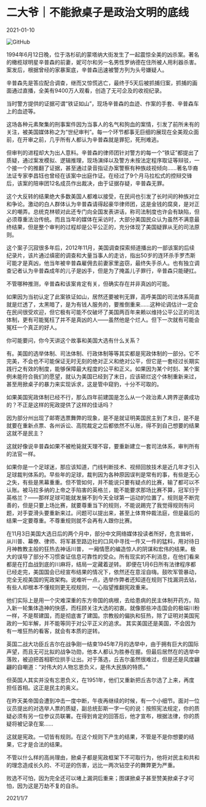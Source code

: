 # 二大爷｜不能掀桌子是政治文明的底线

2021-01-10

![GitHub](https://chinadigitaltimes.net/chinese/files/2021/01/post-661353-5ffb25a430740.)

1994年6月12日晚，位于洛杉矶的蒙塔纳大街发生了一起震惊全美的凶杀案。著名的橄榄球明星辛普森的前妻，妮可尔和另一名男性罗纳德在住所被人用利器杀害。案发后，根据曾经的家暴案底，辛普森迅速被警方列为头号嫌疑人。

辛普森先是答应配合调查，继而又惊慌逃亡，最终于5天后被抓捕归案，抓捕的画面通过直播，全美有9400万人观看，创造了无可企及的收视纪录。

当时警方提供的证据可谓“铁证如山”，现场辛普森的血迹、作案的手套、辛普森车上的血迹等。

这场各种元素聚集的刑事案件因为当事人的名气和狗血的案情，引发了前所未有的关注，被美国媒体称之为“世纪审判”。每一个环节都事无巨细的展现在全美观众面前，在开审之前，几乎所有人都认为辛普森就是罪犯，死刑难逃。

但审判的进程却大为出人意料。辛普森的律师团针对警方的每一个“铁证”都提出了质疑，通过案发模拟、逻辑推理，现场演绎以及警方未按法定程序取证等辩驳，一个接一个的推翻了证据，甚至通过录音指证办案警察有种族歧视倾向……著名华裔法证专家李昌钰也曾经在该案中出庭作证。在经过了9个月马拉松式的控辩交锋后，该案的陪审团12名成员作出裁决，由于证据存疑，辛普森无罪。

这个大反转的结果绝大多数美国人都难以接受，在民间也引发了长时间的种族对立和争论。激动的白人群体认为辛普森请得起豪华律师团，这是金钱的腐臭，是对正义的嘲弄。总统克林顿对此还专门向全国发表讲话，称司法制度也许会有缺陷，但必须尊重法治传统。而且当年的媒体在采访时，大部分美国民众认为虽然不满意最终结果，但是整个审判的过程却是公平公正的，充分体现了美国疑罪从无的司法原则。

这个案子沉寂很多年后，2012年11月，美国调查探索频道播出的一部该案的后续纪录片，该片通过缜密的调查和大量当事人的走访，指出50岁的连环杀手罗杰斯可能才是真凶，他当年被辛普森雇佣去前妻家里盗窃，最终失手杀人。也有独立调查记者认为辛普森成年的儿子是凶手，但是为了掩盖儿子罪行，辛普森只能硬扛。

不管哪种推测，辛普森和该案肯定有关，但确实存在并非真凶的可能。

如果因为当初认定了此案铁证如山，居然还要被判无罪，高呼美国的司法体系简直就是烂透了，太黑暗了，是为有钱人服务的，要推倒重来……这种论调估计一定会在民间很受欢迎，但它极有可能不仅破坏了美国两百年来赖以维持公平公正的司法体制，更有可能冤枉了并不是真凶的人——虽然他是个烂人。但下一次就有可能会冤枉一个真正的好人。

你可能要问，你今天讲这个故事和美国大选有什么关系？

有。美国的选举体制、司法体制、行政体制等等其实都是宪政体制的一部分。它不完美，不会也不可能保证无时无刻的绝对正义和绝对公平，但它是一套经过长期实践行之有效的制度，能够保障最大程度的公平和正义。如果因为某个时刻、某个案例未能符合我们的愿望，就认为美国已经到了末日，应该砸烂这个体制重新来过，甚至用掀桌子的暴力来实现诉求，这是管中窥豹，十分不可取的。

如果美国宪政体制已经不行，那么四年前建国是怎么从一个政治素人跨界逆袭成功的？不正是这样的宪政提供了这样的佳话吗？

因为部分州出现了邮寄选票舞弊的现象，是不是就证明美国民主到了末日，是不是就要在重新点票、各州诉讼、高院裁定之后都依然不认账，得不到自己想要的结果这就不是民主？

这就好像说辛普森如果不被枪毙就天理不容，要重新建立一套司法体系，审判所有的法官一样。

如果你是一个足球迷，那应该知道，门线判断技术、视频回放技术是近几年才引入足球裁判体系的。早些年的足球，裁判因为各种原因误判是常有的事，有些是无心之失，有些是黑幕重重。但不管如何，并不能说只要有疑点的比赛，输了都可以不认账。被马拉多纳的上帝之手陷害的英格兰，能不能要求那场比赛不算，冠军归于英格兰？——那样足球可能就发展不到今天全球第一运动的位置了。规则是不断完善的，但是只要上场比赛，就要尊重当下的规则，不能说踢完了我觉得规则有问题，对手耍滑头要重新来过。问题可以提出来，甚至上体育仲裁法庭，但是最后的结果一定要尊重。不尊重规则就不会再有人跟你比赛。

在11月3日美国大选日后的两个月中，部分中文网络媒体投读者所好，危言耸听，从川普、幕僚、律师、将军甚至路边社的口风中寻找一件又一件的猛料，用对待日月神教教主般的狂热去神话川普， 一厢情愿的编造惊人的阴谋和宏伟的结果。极大的误导了部分不习惯查证信息可靠性的受众。所有现实的不利消息，在他们看来都是在打血战到底的川麻将，结局一定藏着逆转。 即便在1月6日所有法律程序都已经走完，美国国会已经宣布结果的情况下，依然还在意淫自嗨。鼓吹军管暴动，完全无视美国的宪政架构。说难听一点，选举作弊者还知道在规则下找漏洞去钻，有些人却根本不懂规则更无视规则，一心指望推翻宪政重来。

他们实际上是用一个灾难深重的东方帝国的病根，去给患病的民主体制开药方。陷入新一轮集体造神的快感，而枉顾关注大选的初衷。就像那些冲击国会的极端川粉一样，不是帮建国，而是彻底害了建国。宗教般的偏执和狂热，除了证明对美国宪政的一知半解，并不能等同于对公平正义的追求。 其实美国还是美国，不会因为有一堆狂热的看客，就会有本质的逆转。

英国二战大功臣丘吉尔在战争刚一结束1945年7月的选举中，由于拥有巨大的国际声望，而且无可比拟的战争功勋，他本人都认为胜券在握。但最后居然在的选举中落败，被迫把首相职位拱手让出。对于落选，丘吉尔虽然很难过，但是还是风度翩翩的自嘲道：“对伟大的人物忘恩负义，是伟大民族的特质。”

但英国人其实并没有忘恩负义，在1951年，他们又重新把丘吉尔选了上来，再度担任首相。这正是民主的奥义。

在昨天美帝国会遭到冲击一度中断，午夜再继续的时候，有一个小细节。面对一位议员提出的对选举人票的质疑，副总统彭斯一字一句的说：按照宪法规定，你的质疑必须有另一位参议员联署。在得到肯定的回答后，他才宣布，根据法律，你的质疑将被记录在案……

这就是宪政。一切皆有规则。在这个规则下产生的结果，不管是不是你想要的结果，它才是合法的结果。

不管以什么样的高尚理由，掀桌子都是宪政框架下不可取行为，他将对民主和共和的理念造成长久的、不可逆的伤害，远比一两次钻空子的舞弊更为严重。

败选不可怕，因为完全还可以堵上漏洞后重来；图谋掀桌子甚至赞美掀桌子才可怕，因为这是万劫不复的自杀。

2021/1/7

